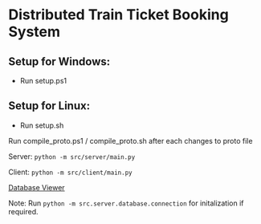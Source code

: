 # Distributed Train Ticket Booking System

## Setup for Windows:
- Run setup.ps1
## Setup for Linux:
- Run setup.sh

Run compile_proto.ps1 / compile_proto.sh after each changes to proto file

Server: 
`python -m src/server/main.py`

Client: 
`python -m src/client/main.py`


[Database Viewer](https://sqliteviewer.app/)

Note: Run `python -m src.server.database.connection` for initalization  if required.